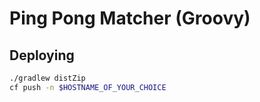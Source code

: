 # Ping Pong Matcher (Groovy)

## Deploying

```bash
./gradlew distZip
cf push -n $HOSTNAME_OF_YOUR_CHOICE
```
